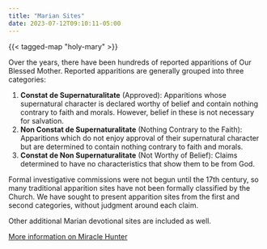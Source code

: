 ```yaml
---
title: "Marian Sites"
date: 2023-07-12T09:10:11-05:00
---
```


{{< tagged-map "holy-mary" >}}

Over the years, there have been hundreds of reported apparitions of Our Blessed Mother.  Reported apparitions are generally grouped into three categories:

1. **Constat de Supernaturalitate** (Approved): Apparitions whose supernatural character is declared worthy of belief and contain nothing contrary to faith and morals.  However, belief in these is not necessary for salvation.
2. **Non Constat de Supernaturalitate** (Nothing Contrary to the Faith): Apparitions which do not enjoy approval of their supernatural character but are determined to contain nothing contrary to faith and morals.
3. **Constat de Non Supernaturalitate** (Not Worthy of Belief): Claims determined to have no characteristics that show them to be from God.

Formal investigative commissions were not begun until the 17th century, so many traditional apparition sites have not been formally classified by the Church.  We have sought to present apparition sites from the first and second categories, without judgment around each claim.

Other additional Marian devotional sites are included as well.

[More information on Miracle Hunter](https://www.miraclehunter.com/marian_apparitions/index.html)
